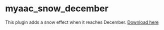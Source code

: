 # myaac_snow_december

This plugin adds a snow effect when it reaches December. [Download here](https://github.com/gpedro/myaac_snow_december/releases)
